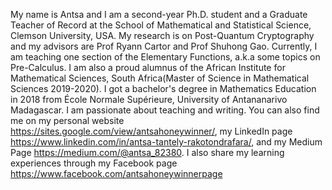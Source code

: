 My name is Antsa and I am a second-year Ph.D. student and a Graduate Teacher of Record at the School of Mathematical and Statistical Science, Clemson University, USA. My research is on Post-Quantum Cryptography and my advisors are Prof Ryann Cartor and Prof Shuhong Gao. Currently, I am teaching one section of the Elementary Functions, a.k.a some topics on Pre-Calculus. I am also a proud alumnus of the African Institute for Mathematical Sciences, South Africa(Master of Science in Mathematical Sciences 2019-2020). I got a bachelor's degree in Mathematics Education in 2018 from École Normale Supérieure, University of Antananarivo Madagascar. I am passionate about teaching and writing. You can also find me on my personal website https://sites.google.com/view/antsahoneywinner/, my LinkedIn page https://www.linkedin.com/in/antsa-tantely-rakotondrafara/, and my Medium Page https://medium.com/@antsa_82380. I also share my learning experiences through my Facebook page https://www.facebook.com/antsahoneywinnerpage
